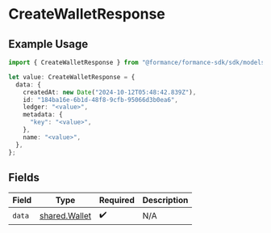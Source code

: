 # CreateWalletResponse

## Example Usage

```typescript
import { CreateWalletResponse } from "@formance/formance-sdk/sdk/models/shared";

let value: CreateWalletResponse = {
  data: {
    createdAt: new Date("2024-10-12T05:48:42.839Z"),
    id: "184ba16e-6b1d-48f8-9cfb-95066d3b0ea6",
    ledger: "<value>",
    metadata: {
      "key": "<value>",
    },
    name: "<value>",
  },
};
```

## Fields

| Field                                                 | Type                                                  | Required                                              | Description                                           |
| ----------------------------------------------------- | ----------------------------------------------------- | ----------------------------------------------------- | ----------------------------------------------------- |
| `data`                                                | [shared.Wallet](../../../sdk/models/shared/wallet.md) | :heavy_check_mark:                                    | N/A                                                   |